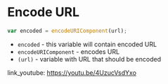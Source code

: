 # Encode URL

```javascript
var encoded = encodeURIComponent(url);
```

- `encoded` - this variable will contain encoded URL
- `encodeURIComponent` - encodes URL
- `(url)` - variable with URL that should be encoded


link_youtube: https://youtu.be/4UzucVsdYxo
